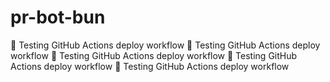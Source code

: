 # pr-bot-bun

🚀 Testing GitHub Actions deploy workflow
🚀 Testing GitHub Actions deploy workflow
🚀 Testing GitHub Actions deploy workflow
🚀 Testing GitHub Actions deploy workflow
🚀 Testing GitHub Actions deploy workflow
